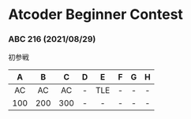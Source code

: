 # Atcoder Beginner Contest

### ABC 216  (2021/08/29)
初参戦

|  A  |  B  |  C  |  D  |  E  |  F  |  G  |  H  |
| :-: | :-: | :-: | :-: | :-: | :-: | :-: | :-: |
| AC  | AC  | AC  | -   | TLE | -   | -   | -   |
| 100 | 200 | 300 | -   | -   | -   | -   | -   |
